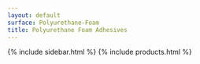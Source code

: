```yaml
---
layout: default
surface: Polyurethane-Foam
title: Polyurethane Foam Adhesives
---
```

{% include sidebar.html %}
{% include products.html %}

